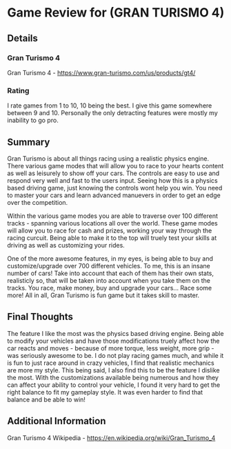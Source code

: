 # Game Review for (GRAN TURISMO 4)

## Details

### Gran Turismo 4
Gran Turismo 4 - https://www.gran-turismo.com/us/products/gt4/

### Rating
I rate games from 1 to 10, 10 being the best. I give this game somewhere between 9 and 10. Personally the only detracting features were mostly my inability to go pro.

## Summary
Gran Turismo is about all things racing using a realistic physics engine. There various game modes that will allow you to race to your hearts content as well as leisurely to show off your cars. The controls are easy to use and respond very well and fast to the users input. Seeing how this is a physics based driving game, just knowing the controls wont help you win. You need to master your cars and learn advanced manuevers in order to get an edge over the competition.

Within the various game modes you are able to traverse over 100 different tracks - spanning various locations all over the world. These game modes will allow you to race for cash and prizes, working your way through the racing curcuit. Being able to make it to the top will truely test your skills at driving as well as customizing your rides.

One of the more awesome features, in my eyes, is being able to buy and customize/upgrade over 700 different vehicles. To me, this is an insane number of cars! Take into account that each of them has their own stats, realisticly so, that will be taken into account when you take them on the tracks. You race, make money, buy and upgrade your cars... Race some more! All in all, Gran Turismo is fun game but it takes skill to master.

## Final Thoughts
The feature I like the most was the physics based driving engine. Being able to modify your vehicles and have those modifications truely affect how the car reacts and moves - because of more torque, less weight, more grip - was seriously awesome to be. I do not play racing games much, and while it is fun to just race around in crazy vehicles, I find that realistic mechanics are more my style. This being said, I also find this to be the feature I dislike the most. With the customizations available being numerous and how they can affect your ability to control your vehicle, I found it very hard to get the right balance to fit my gameplay style. It was even harder to find that balance and be able to win!

## Additional Information
Gran Turismo 4 Wikipedia - https://en.wikipedia.org/wiki/Gran_Turismo_4
